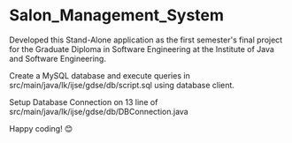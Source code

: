 # Salon_Management_System

Developed this Stand-Alone application as the first semester's final project for the Graduate Diploma in Software Engineering at the Institute of Java and Software Engineering.

Create a MySQL database and execute queries in src/main/java/lk/ijse/gdse/db/script.sql using database client.

Setup Database Connection on 13 line of src/main/java/lk/ijse/gdse/db/DBConnection.java

Happy coding! 😊


